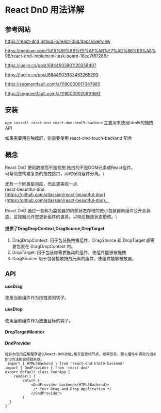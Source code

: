 # React DnD 用法详解

##  参考网站
https://react-dnd.github.io/react-dnd/docs/overview

https://medium.com/%E6%89%8B%E5%AF%AB%E7%AD%86%E8%A8%98/react-dnd-implement-task-board-16ce7f67289c

https://juejin.cn/post/6844903801120358407

https://juejin.cn/post/6844903933463265293

https://segmentfault.com/a/1190000017047885

https://segmentfault.com/a/1190000020691892
##  安装
`npm install react-dnd react-dnd-html5-backend`
主要用来使用html5的拖拽API

如果需要用在触摸屏，则需要使用 react-dnd-touch-backend 配合

##  概念
React DnD 使用数据而不是视图.拖拽的不是DOM元素或React组件。\
可帮助您构建复杂的拖拽接口，同时保持组件分离。\

还有一个同类型的库，而且更美观一点.\
react-beautiful-dnd.\
[https://github.com/atlassian/react-beautiful-dnd](https://github.com/atlassian/react-beautiful-dnd)。

React DnD 通过一些称为监视器的内部状态存储的微小包装器向组件公开此状态。监视器允许您更新组件的道具，以响应拖放状态更改。\


####    提供了DragDropContext,DragSource,DropTarget
1. DragDropContext: 用于包装拖拽根组件，DragSource 和 DropTarget 都需要包裹在 DragDropContext 内。
2. DropTarget: 用于包装你需要拖动的组件，使组件能够被拖拽
3. DragSource: 用于包装接收拖拽元素的组件，使组件能够被放置。


##  API
####    useDrag
  使用当前组件作为拖拽源的钩子。

####    useDrop
  使用当前组件作为放置目标的钩子。

####    DropTargetMonitor

####	DndProvider
	组件为您的应用程序提供React-DnD功能,用来包裹根节点，如果没有，那么组件中调用的相关DnD方法都会报错失效。
	`import { HTML5Backend } from 'react-dnd-html5-backend'
	import { DndProvider } from 'react-dnd'
	export default class YourApp {
  		render() {
	    	return (
		      	<DndProvider backend={HTML5Backend}>
		       	 /* Your Drag-and-Drop Application */
		      	</DndProvider>
		    )
	  }
	}`
	

